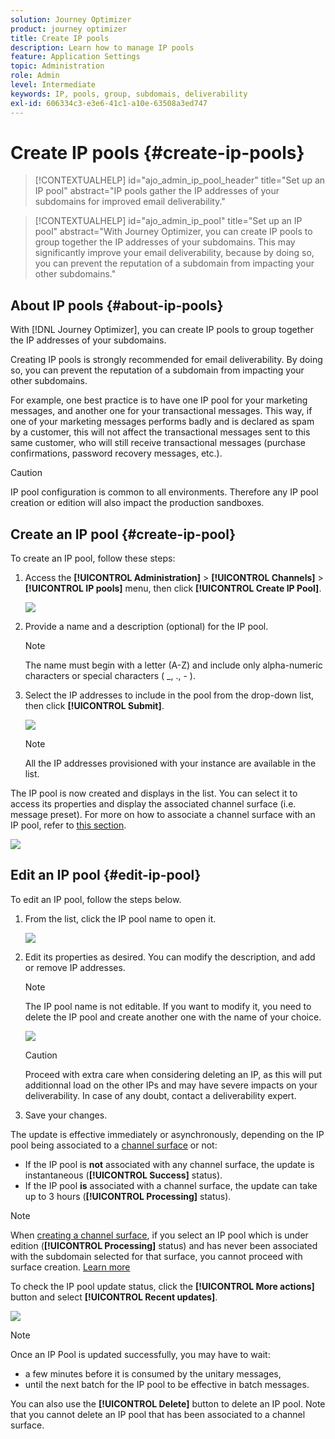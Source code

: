 ```yaml
---
solution: Journey Optimizer
product: journey optimizer
title: Create IP pools
description: Learn how to manage IP pools
feature: Application Settings
topic: Administration
role: Admin
level: Intermediate
keywords: IP, pools, group, subdomais, deliverability
exl-id: 606334c3-e3e6-41c1-a10e-63508a3ed747
---
```

# Create IP pools {#create-ip-pools}

>[!CONTEXTUALHELP]
>id="ajo_admin_ip_pool_header"
>title="Set up an IP pool"
>abstract="IP pools gather the IP addresses of your subdomains for improved email deliverability."

>[!CONTEXTUALHELP]
>id="ajo_admin_ip_pool"
>title="Set up an IP pool"
>abstract="With Journey Optimizer, you can create IP pools to group together the IP addresses of your subdomains. This may significantly improve your email deliverability, because by doing so, you can prevent the reputation of a subdomain from impacting your other subdomains."

## About IP pools {#about-ip-pools}

With [!DNL Journey Optimizer], you can create IP pools to group together the IP addresses of your subdomains.

Creating IP pools is strongly recommended for email deliverability. By doing so, you can prevent the reputation of a subdomain from impacting your other subdomains.

For example, one best practice is to have one IP pool for your marketing messages, and another one for your transactional messages. This way, if one of your marketing messages performs badly and is declared as spam by a customer, this will not affect the transactional messages sent to this same customer, who will still receive transactional messages (purchase confirmations, password recovery messages, etc.).

>[!CAUTION]
>
>IP pool configuration is common to all environments. Therefore any IP pool creation or edition will also impact the production sandboxes.

## Create an IP pool {#create-ip-pool}

To create an IP pool, follow these steps:

1. Access the **[!UICONTROL Administration]** > **[!UICONTROL Channels]** > **[!UICONTROL IP pools]** menu, then click **[!UICONTROL Create IP Pool]**.

    ![](assets/ip-pool-create.png)

1. Provide a name and a description (optional) for the IP pool.

    >[!NOTE]
    >
    >The name must begin with a letter (A-Z) and include only alpha-numeric characters or special characters ( _, ., - ).

1. Select the IP addresses to include in the pool from the drop-down list, then click **[!UICONTROL Submit]**.

    ![](assets/ip-pool-config.png) 

    >[!NOTE]
    >
    >All the IP addresses provisioned with your instance are available in the list.
    
The IP pool is now created and displays in the list. You can select it to access its properties and display the associated channel surface (i.e. message preset). For more on how to associate a channel surface with an IP pool, refer to [this section](channel-surfaces.md).

![](assets/ip-pool-created.png)

## Edit an IP pool {#edit-ip-pool}

To edit an IP pool, follow the steps below.

1. From the list, click the IP pool name to open it.

    ![](assets/ip-pool-list.png)

1. Edit its properties as desired. You can modify the description, and add or remove IP addresses.

    >[!NOTE]
    >
    >The IP pool name is not editable. If you want to modify it, you need to delete the IP pool and create another one with the name of your choice.

    ![](assets/ip-pool-edit.png)

    >[!CAUTION]
    >
    >Proceed with extra care when considering deleting an IP, as this will put additionnal load on the other IPs and may have severe impacts on your deliverability. In case of any doubt, contact a deliverability expert.

1. Save your changes.

The update is effective immediately or asynchronously, depending on the IP pool being associated to a [channel surface](channel-surfaces.md) or not:

* If the IP pool is **not** associated with any channel surface, the update is instantaneous (**[!UICONTROL Success]** status).
* If the IP pool **is** associated with a channel surface, the update can take up to 3 hours (**[!UICONTROL Processing]** status).

>[!NOTE]
>
>When [creating a channel surface](channel-surfaces.md#create-channel-surface), if you select an IP pool which is under edition (**[!UICONTROL Processing]** status) and has never been associated with the subdomain selected for that surface, you cannot proceed with surface creation. [Learn more](channel-surfaces.md#subdomains-and-ip-pools)

To check the IP pool update status, click the **[!UICONTROL More actions]** button and select **[!UICONTROL Recent updates]**.

![](assets/ip-pool-recent-update.png)

>[!NOTE]
>
>Once an IP Pool is updated successfully, you may have to wait:
>* a few minutes before it is consumed by the unitary messages,
>* until the next batch for the IP pool to be effective in batch messages.

You can also use the **[!UICONTROL Delete]** button to delete an IP pool. Note that you cannot delete an IP pool that has been associated to a channel surface.

